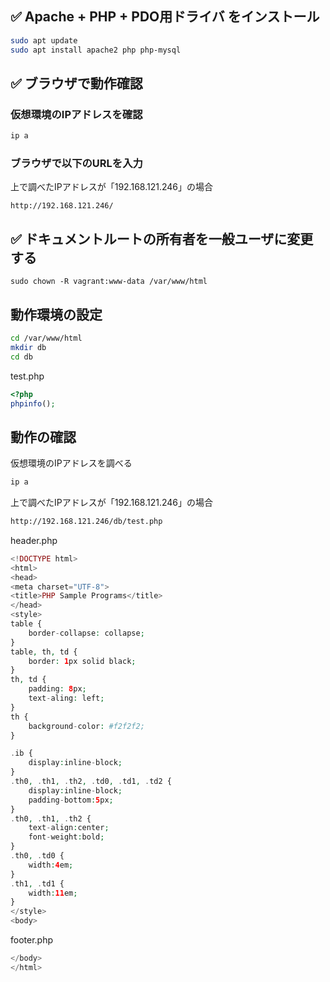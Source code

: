 ## ✅ Apache + PHP + PDO用ドライバ をインストール

```bash
sudo apt update
sudo apt install apache2 php php-mysql

```

## ✅ ブラウザで動作確認

### 仮想環境のIPアドレスを確認

```bash
ip a
```

### ブラウザで以下のURLを入力

上で調べたIPアドレスが「192.168.121.246」の場合
```
http://192.168.121.246/
```

## ✅ ドキュメントルートの所有者を一般ユーザに変更する

```
sudo chown -R vagrant:www-data /var/www/html
```

## 動作環境の設定

```bash
cd /var/www/html
mkdir db
cd db
```

test.php
```php
<?php
phpinfo();
```

## 動作の確認

仮想環境のIPアドレスを調べる
```bash
ip a
```

上で調べたIPアドレスが「192.168.121.246」の場合
```bash
http://192.168.121.246/db/test.php
```

header.php
```php
<!DOCTYPE html>
<html>
<head>
<meta charset="UTF-8">
<title>PHP Sample Programs</title>
</head>
<style>
table {
	border-collapse: collapse;
}
table, th, td {
	border: 1px solid black;
}
th, td {
	padding: 8px;
	text-aling: left;
}
th {
	background-color: #f2f2f2;
}

.ib {
	display:inline-block;
}
.th0, .th1, .th2, .td0, .td1, .td2 {
	display:inline-block;
	padding-bottom:5px;
}
.th0, .th1, .th2 {
	text-align:center;
	font-weight:bold;
}
.th0, .td0 {
	width:4em;
}
.th1, .td1 {
	width:11em;
}
</style>
<body>
```

footer.php
```php
</body>
</html>
```
